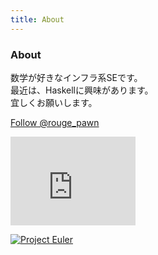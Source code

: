 ```yaml
---
title: About
---
```

<article>

<h3>About</h3>

数学が好きなインフラ系SEです。  
最近は、Haskellに興味があります。  
宜しくお願いします。  

<p>
<a href="https://twitter.com/rouge_pawn" class="twitter-follow-button" data-show-count="false">Follow @rouge_pawn</a>
<script>!function(d,s,id){var js,fjs=d.getElementsByTagName(s)[0],p=/^http:/.test(d.location)?'http':'https';if(!d.getElementById(id)){js=d.createElement(s);js.id=id;js.src=p+'://platform.twitter.com/widgets.js';fjs.parentNode.insertBefore(js,fjs);}}(document, 'script', 'twitter-wjs');</script>
</p>

<iframe src="http://githubbadge.appspot.com/IMOKURI" style="border: 0;height: 142px;width: 200px;overflow: hidden;" frameBorder="0"></iframe>

[![Project Euler](http://projecteuler.net/profile/IMOKURI.png)](http://projecteuler.net/)

</article>

